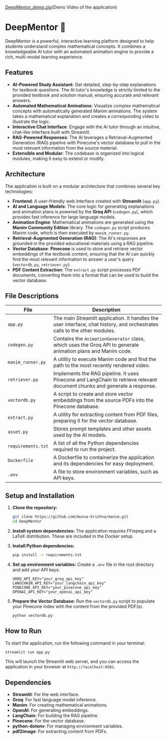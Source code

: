 
[DeepMentor_demo.zip](https://github.com/user-attachments/files/21419264/DeepMentor_demo.zip)(Demo Video of the application)

# DeepMentor 🧠

DeepMentor is a powerful, interactive learning platform designed to help students understand complex mathematical concepts. It combines a knowledgeable AI tutor with an automated animation engine to provide a rich, multi-modal learning experience.





## Features

  - **AI-Powered Study Assistant**: Get detailed, step-by-step explanations for textbook questions. The AI tutor's knowledge is strictly limited to the provided textbook and solution manual, ensuring accurate and relevant answers.
  - **Automated Mathematical Animations**: Visualize complex mathematical concepts with automatically generated Manim animations. The system takes a mathematical explanation and creates a corresponding video to illustrate the logic.
  - **Interactive Chat Interface**: Engage with the AI tutor through an intuitive, chat-like interface built with Streamlit.
  - **RAG-Powered Responses**: The AI leverages a Retrieval-Augmented Generation (RAG) pipeline with Pinecone's vector database to pull in the most relevant information from the source material.
  - **Extensible and Modular**: The codebase is organized into logical modules, making it easy to extend or modify.

## Architecture

The application is built on a modular architecture that combines several key technologies:

  - **Frontend**: A user-friendly web interface created with **Streamlit** (`app.py`).
  - **AI and Language Models**: The core logic for generating explanations and animation plans is powered by the **Groq API** (`codegen.py`), which provides fast inference for large language models.
  - **Animation Engine**: Mathematical animations are generated using the **Manim Community Edition** library. The `codegen.py` script produces Manim code, which is then executed by `manim_runner.py`.
  - **Retrieval-Augmented Generation (RAG)**: The AI's responses are grounded in the provided educational materials using a RAG pipeline.
  - **Vector Database**: **Pinecone** is used to store and retrieve vector embeddings of the textbook content, ensuring that the AI can quickly find the most relevant information to answer a user's query (`vectordb.py`, `retriever.py`).
  - **PDF Content Extraction**: The `extract.py` script processes PDF documents, converting them into a format that can be used to build the vector database.

## File Descriptions

| File | Description |
|---|---|
| `app.py` | The main Streamlit application. It handles the user interface, chat history, and orchestrates calls to the other modules. |
| `codegen.py` | Contains the `AnimationGenerator` class, which uses the Groq API to generate animation plans and Manim code. |
| `manim_runner.py` | A utility to execute Manim code and find the path to the most recently rendered video. |
| `retriever.py` | Implements the RAG pipeline. It uses Pinecone and LangChain to retrieve relevant document chunks and generate a response. |
| `vectordb.py`| A script to create and store vector embeddings from the source PDFs into the Pinecone database. |
| `extract.py`| A utility for extracting content from PDF files, preparing it for the vector database. |
| `asset.py` | Stores prompt templates and other assets used by the AI models. |
| `requirements.txt` | A list of all the Python dependencies required to run the project. |
| `Dockerfile` | A Dockerfile to containerize the application and its dependencies for easy deployment. |
| `.env` | A file to store environment variables, such as API keys. |

## Setup and Installation

1.  **Clone the repository:**

    ```bash
    git clone https://github.com/muvva-krishna/manim.git
    cd DeepMentor

    ```

2.  **Install system dependencies:**
    The application requires FFmpeg and a LaTeX distribution. These are included in the Docker setup.

3.  **Install Python dependencies:**

    ```bash
    pip install -r requirements.txt
    ```

4.  **Set up environment variables:**
    Create a `.env` file in the root directory and add your API keys:

    ```
    GROQ_API_KEY="your_groq_api_key"
    LANGCHAIN_API_KEY="your_langchain_api_key"
    PINECONE_API_KEY="your_pinecone_api_key"
    OPENAI_API_KEY="your_openai_api_key"
    ```

5.  **Prepare the Vector Database:**
    Run the `vectordb.py` script to populate your Pinecone index with the content from the provided PDF(s).

    ```bash
    python vectordb.py
    ```

## How to Run

To start the application, run the following command in your terminal:

```bash
streamlit run app.py
```

This will launch the Streamlit web server, and you can access the application in your browser at `http://localhost:8501`.

## Dependencies

  - **Streamlit**: For the web interface.
  - **Groq**: For fast language model inference.
  - **Manim**: For creating mathematical animations.
  - **OpenAI**: For generating embeddings.
  - **LangChain**: For building the RAG pipeline.
  - **Pinecone**: For the vector database.
  - **python-dotenv**: For managing environment variables.
  - **pdf2image**: For extracting content from PDFs.
